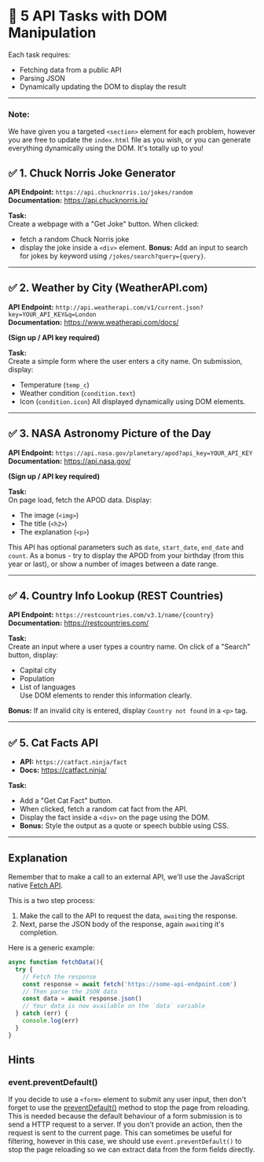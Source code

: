 # 🧠 5 API Tasks with DOM Manipulation

Each task requires:
- Fetching data from a public API  
- Parsing JSON  
- Dynamically updating the DOM to display the result

---

### Note: ###
We have given you a targeted `<section>` element for each problem, however you are free to update the `index.html` file as you wish, or you can generate everything dynamically using the DOM. It's totally up to you!

## ✅ 1. Chuck Norris Joke Generator

**API Endpoint:** `https://api.chucknorris.io/jokes/random`  
**Documentation:** https://api.chucknorris.io/

**Task:**  
Create a webpage with a "Get Joke" button. When clicked:
- fetch a random Chuck Norris joke
- display the joke inside a `<div>` element. 
**Bonus:** Add an input to search for jokes by keyword using `/jokes/search?query={query}`.

---

## ✅ 2. Weather by City (WeatherAPI.com)

**API Endpoint:** `http://api.weatherapi.com/v1/current.json?key=YOUR_API_KEY&q=London`  
**Documentation:** https://www.weatherapi.com/docs/

**(Sign up / API key required)**

**Task:**  
Create a simple form where the user enters a city name. On submission, display:
- Temperature (`temp_c`)
- Weather condition (`condition.text`)
- Icon (`condition.icon`)
All displayed dynamically using DOM elements.

---

## ✅ 3. NASA Astronomy Picture of the Day

**API Endpoint:** `https://api.nasa.gov/planetary/apod?api_key=YOUR_API_KEY`
**Documentation:** https://api.nasa.gov/

**(Sign up / API key required)**

**Task:**  
On page load, fetch the APOD data. Display:
- The image (`<img>`)
- The title (`<h2>`)
- The explanation (`<p>`)

This API has optional parameters such as `date`, `start_date`, `end_date` and `count`. As a bonus - try to display the APOD from your birthday (from this year or last), or show a number of images between a date range.

---

## ✅ 4. Country Info Lookup (REST Countries)

**API Endpoint:** `https://restcountries.com/v3.1/name/{country}`
**Documentation:** https://restcountries.com/

**Task:**  
Create an input where a user types a country name. On click of a "Search" button, display:
- Capital city  
- Population  
- List of languages  
Use DOM elements to render this information clearly.

**Bonus:**
If an invalid city is entered, display `Country not found` in a `<p>` tag.

---

## ✅ 5. Cat Facts API

- **API:** `https://catfact.ninja/fact`  
- **Docs:** https://catfact.ninja/

**Task:**  
- Add a "Get Cat Fact" button.  
- When clicked, fetch a random cat fact from the API.  
- Display the fact inside a `<div>` on the page using the DOM.  
- **Bonus:** Style the output as a quote or speech bubble using CSS.

---

## Explanation

Remember that to make a call to an external API, we'll use the JavaScript native [Fetch API](https://www.w3schools.com/jsref/api_fetch.asp).

This is a two step process:
1. Make the call to the API to request the data, `await`ing the response.
2. Next, parse the JSON body of the response, again `await`ing it's completion.

Here is a generic example:
```js
async function fetchData(){
  try {
    // Fetch the response
    const response = await fetch('https://some-api-endpoint.com')
    // Then parse the JSON data
    const data = await response.json()
    // Your data is now available on the `data` variable
  } catch (err) {
    console.log(err)
  }
}
```

## Hints

### event.preventDefault()
If you decide to use a `<form>` element to submit any user input, then don't forget to use the [preventDefault()](https://developer.mozilla.org/en-US/docs/Web/API/Event/preventDefault) method to stop the page from reloading. This is needed because the default behaviour of a form submission is to send a HTTP request to a server. If you don't provide an action, then the request is sent to the current page. This can sometimes be useful for filtering, however in this case, we should use `event.preventDefault()` to stop the page reloading so we can extract data from the form fields directly.